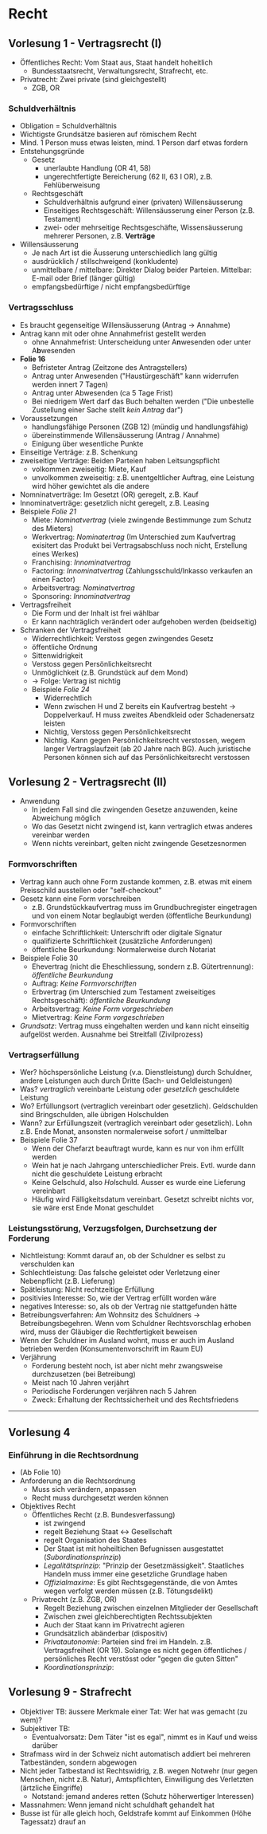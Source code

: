# Recht
## Vorlesung 1 - Vertragsrecht (I)
- Öffentliches Recht: Vom Staat aus, Staat handelt hoheitlich
    - Bundesstaatsrecht, Verwaltungsrecht, Strafrecht, etc.
- Privatrecht: Zwei private (sind gleichgestellt)
    - ZGB, OR
### Schuldverhältnis
- Obligation = Schuldverhältnis
- Wichtigste Grundsätze basieren auf römischem Recht
- Mind. 1 Person muss etwas leisten, mind. 1 Person darf etwas fordern
- Entstehungsgründe
    - Gesetz
        - unerlaubte Handlung (OR 41, 58)
        - ungerechtfertigte Bereicherung (62 II, 63 I OR), z.B. Fehlüberweisung
    - Rechtsgeschäft
        - Schuldverhältnis aufgrund einer (privaten) Willensäusserung
        - Einseitiges Rechtsgeschäft: Willensäusserung einer Person (z.B. Testament)
        - zwei- oder mehrseitige Rechtsgeschäfte, Wissensäusserung mehrerer Personen, z.B. **Verträge**
- Willensäusserung
    - Je nach Art ist die Äusserung unterschiedlich lang gültig
    - ausdrücklich / stillschweigend (konkludente)
    - unmittelbare / mittelbare: Direkter Dialog beider Parteien. Mittelbar: E-mail oder Brief (länger gültig)
    - empfangsbedürftige / nicht empfangsbedürftige

### Vertragsschluss
- Es braucht gegenseitige Willensäusserung (Antrag -> Annahme)
- Antrag kann mit oder ohne Annahmefrist gestellt werden
    - ohne Annahmefrist: Unterscheidung unter A**n**wesenden oder unter A**b**wesenden
- **Folie 16**
    - Befristeter Antrag (Zeitzone des Antragstellers)
    - Antrag unter Anwesenden ("Haustürgeschäft" kann widerrufen werden innert 7 Tagen)
    - Antrag unter Abwesenden (ca 5 Tage Frist)
    - Bei niedrigem Wert darf das Buch behalten werden ("Die unbestelle Zustellung einer Sache stellt *kein Antrag* dar")
- Voraussetzungen
    - handlungsfähige Personen (ZGB 12) (mündig und handlungsfähig)
    - übereinstimmende Willensäusserung (Antrag / Annahme)
    - Einigung über wesentliche Punkte
- Einseitige Verträge: z.B. Schenkung
- zweiseitige Verträge: Beiden Parteien haben Leitsungspflicht
    - volkommen zweiseitig: Miete, Kauf
    - unvolkommen zweiseitig: z.B. unentgeltlicher Auftrag, eine Leistung wird höher gewichtet als die andere
- Nomninatverträge: Im Gesetzt (OR) geregelt, z.B. Kauf
- Innominatverträge: gesetzlich nicht geregelt, z.B. Leasing
- Beispiele *Folie 21*
    - Miete: *Nominatvertrag* (viele zwingende Bestimmunge zum Schutz des Mieters)
    - Werkvertrag: *Nominatertrag* (Im Unterschied zum Kaufvertrag exisitert das Produkt bei Vertragsabschluss noch nicht, Erstellung eines Werkes)
    - Franchising: *Innominatvertrag*
    - Factoring: *Innominatvertrag* (Zahlungsschuld/Inkasso verkaufen an einen Factor)
    - Arbeitsvertrag: *Nominatvertrag*
    - Sponsoring: *Innominatvertrag*
- Vertragsfreiheit
    - Die Form und der Inhalt ist frei wählbar
    - Er kann nachträglich verändert oder aufgehoben werden (beidseitig)
- Schranken der Vertragsfreiheit
    - Widerrechtlichkeit: Verstoss gegen zwingendes Gesetz
    - öffentliche Ordnung
    - Sittenwidrigkeit
    - Verstoss gegen Persönlichkeitsrecht
    - Unmöglichkeit (z.B. Grundstück auf dem Mond)
    - -> Folge: Vertrag ist nichtig
    - Beispiele *Folie 24*
        - Widerrechtlich
        - Wenn zwischen H und Z bereits ein Kaufvertrag besteht -> Doppelverkauf. H muss zweites Abendkleid oder Schadenersatz leisten
        - Nichtig, Verstoss gegen Persönlichkeitsrecht
        - Nichtig. Kann gegen Persönlichkeitsrecht verstossen, wegem langer Vertragslaufzeit (ab 20 Jahre nach BG). Auch juristische Personen können sich auf das Persönlichkeitsrecht verstossen

## Vorlesung 2 - Vertragsrecht (II)
- Anwendung
    - In jedem Fall sind die zwingenden Gesetze anzuwenden, keine Abweichung möglich
    - Wo das Gesetzt nicht zwingend ist, kann vertraglich etwas anderes vereinbar werden
    - Wenn nichts vereinbart, gelten nicht zwingende Gesetzesnormen

### Formvorschriften
- Vertrag kann auch ohne Form zustande kommen, z.B. etwas mit einem Preisschild ausstellen oder "self-checkout"
- Gesetz kann eine Form vorschreiben
    - z.B. Grundstückkaufvertrag muss im Grundbuchregister eingetragen und von einem Notar beglaubigt werden (öffentliche Beurkundung)
- Formvorschriften
    - einfache Schriftlichkeit: Unterschrift oder digitale Signatur
    - qualifizierte Schriftlichkeit (zusätzliche Anforderungen)
    - öffentliche Beurkundung: Normalerweise durch Notariat
- Beispiele Folie 30
    - Ehevertrag (nicht die Eheschliessung, sondern z.B. Gütertrennung): *öffentliche Beurkundung*
    - Auftrag: *Keine Formvorschriften*
    - Erbvertrag (im Unterschied zum Testament zweiseitiges Rechtsgeschäft): *öffentliche Beurkundung*
    - Arbeitsvertrag: *Keine Form vorgeschrieben*
    - Mietvertrag: *Keine Form vorgeschrieben*
- *Grundsatz*: Vertrag muss eingehalten werden und kann nicht einseitig aufgelöst werden. Ausnahme bei Streitfall (Zivilprozess)

### Vertragserfüllung
- Wer? höchspersönliche Leistung (v.a. Dienstleistung) durch Schuldner, andere Leistungen auch durch Dritte (Sach- und Geldleistungen)
- Was? *vertraglich* vereinbarte Leistung oder *gesetzlich* geschuldete Leistung
- Wo? Erfüllungsort (vertraglich vereinbart oder gesetzlich). Geldschulden sind Bringschulden, alle übrigen Holschulden
- Wann? zur Erfüllungszeit (vertraglich vereinbart oder gesetzlich). Lohn z.B. Ende Monat, ansonsten normalerweise sofort / unmittelbar
- Beispiele Folie 37
    - Wenn der Chefarzt beauftragt wurde, kann es nur von ihm erfüllt werden
    - Wein hat je nach Jahrgang unterschiedlicher Preis. Evtl. wurde dann nicht die geschuldete Leistung erbracht
    - Keine Gelschuld, also *Hol*schuld. Ausser es wurde eine Lieferung vereinbart
    - Häufig wird Fälligkeitsdatum vereinbart. Gesetzt schreibt nichts vor, sie wäre erst Ende Monat geschuldet

### Leistungsstörung, Verzugsfolgen, Durchsetzung der Forderung
- Nichtleistung: Kommt darauf an, ob der Schuldner es selbst zu verschulden kan
- Schlechtleistung: Das falsche geleistet oder Verletzung einer Nebenpflicht (z.B. Lieferung)
- Spätleistung: Nicht rechtzeitige Erfüllung
- positivies Interesse: So, wie der Vertrag erfüllt worden wäre
- negatives Interesse: so, als ob der Vertrag nie stattgefunden hätte
- Betreibungsverfahren: Am Wohnsitz des Schuldners -> Betreibungsbegehren. Wenn vom Schuldner Rechtsvorschlag erhoben wird, muss der Gläubiger die Rechtfertigkeit beweisen
- Wenn der Schuldner im Ausland wohnt, muss er auch im Ausland betrieben werden (Konsumentenvorschrift im Raum EU)
- Verjährung
    - Forderung besteht noch, ist aber nicht mehr zwangsweise durchzusetzen (bei Betreibung)
    - Meist nach 10 Jahren verjährt
    - Periodische Forderungen verjähren nach 5 Jahren
    - Zweck: Erhaltung der Rechtssicherheit und des Rechtsfriedens

---
## Vorlesung 4
### Einführung in die Rechtsordnung
- (Ab Folie 10)
- Anforderung an die Rechtsordnung
    - Muss sich verändern, anpassen
    - Recht muss durchgesetzt werden können
- Objektives Recht
    - Öffentliches Recht (z.B. Bundesverfassung)
        - ist zwingend
        - regelt Beziehung Staat <-> Gesellschaft
        - regelt Organisation des Staates
        - Der Staat ist mit hoheiltichen Befugnissen ausgestattet (*Subordinationsprinzip*)
        - *Legalitätsprinzip*: "Prinzip der Gesetzmässigkeit". Staatliches Handeln muss immer eine gesetzliche Grundlage haben
        - *Offizialmaxime*: Es gibt Rechtsgegenstände, die von Amtes wegen verfolgt werden müssen (z.B. Tötungsdelikt)
    - Privatrecht (z.B. ZGB, OR)
        - Regelt Beziehung zwischen einzelnen Mitglieder der Gesellschaft
        - Zwischen zwei gleichberechtigten Rechtssubjekten
        - Auch der Staat kann im Privatrecht agieren
        - Grundsätzlich abänderbar (dispositiv)
        - *Privatautonomie*: Parteien sind frei im Handeln. z.B. Vertragsfreiheit (OR 19). Solange es nicht gegen öffentliches / persönliches Recht verstösst oder "gegen die guten Sitten"
        - *Koordinationsprinzip*: 

## Vorlesung 9 - Strafrecht
- Objektiver TB: äussere Merkmale einer Tat: Wer hat was gemacht (zu wem)?
- Subjektiver TB:
    - Eventualvorsatz: Dem Täter "ist es egal", nimmt es in Kauf und weiss darüber
- Strafmass wird in der Schweiz nicht automatisch addiert bei mehreren Tatbeständen, sondern abgewogen
- Nicht jeder Tatbestand ist Rechtswidrig, z.B. wegen Notwehr (nur gegen Menschen, nicht z.B. Natur), Amtspflichten, Einwilligung des Verletzten (ärtzliche Eingriffe)
    - Notstand: jemand anderes retten (Schutz höherwertiger Interessen)
- Massnahmen: Wenn jemand nicht schuldhaft gehandelt hat
- Busse ist für alle gleich hoch, Geldstrafe kommt auf Einkommen (Höhe Tagessatz) drauf an
